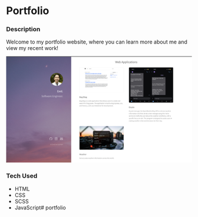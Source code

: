 # Portfolio

### Description
Welcome to my portfolio website, where you can learn more about me and view my recent work!

<img src="portfolio.png">

### Tech Used
- HTML
- CSS
- SCSS
- JavaScript# portfolio
